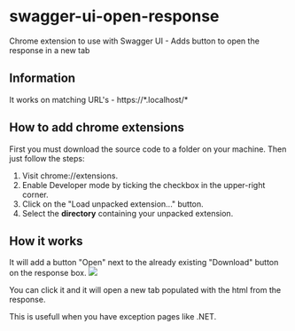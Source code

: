 # swagger-ui-open-response
Chrome extension to use with Swagger UI - Adds button to open the response in a new tab


## Information
It works on matching URL's - https://\*.localhost/\*

## How to add chrome extensions

First you must download the source code to a folder on your machine. Then just follow the steps:
1. Visit chrome://extensions.
2. Enable Developer mode by ticking the checkbox in the upper-right corner.
3. Click on the "Load unpacked extension..." button.
4. Select the <b>directory</b> containing your unpacked extension.

## How it works
It will add a button "Open" next to the already existing "Download" button on the response box.
<img src="https://i.imgur.com/Mnmd6Vq.png"/>

You can click it and it will open a new tab populated with the html from the response.

This is usefull when you have exception pages like .NET.
